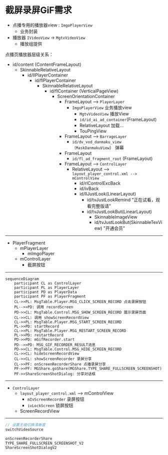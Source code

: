# 截屏录屏GiF需求

- 点播专用的播放器view : `ImgoPlayerView`
    - 业务封装
- 播放器 `IVideoView` -> `MgtvVideoView`
    - 播放组提供


点播页播放器层级关系：

- id/content (ContentFrameLayout)
  - SkinnableRelativeLayout
    - id/llPlayerContainer
      - id/flPlayerContainer
        - SkinnableRelativeLayout
          - id/flContainer (VerticalPageView)
            - ScreenOrientationContainer
              - FrameLayout --> `PlayerLayer`
                - `ImgoPlayerView` 业务播放view
                    - `MgtvVideoView` 播放View 
                    - `id/id_ai_ad_container`(FrameLayout)
                    - RelativeLayout   加载...
                    - TouPingView
              - FrameLayout --> `BarrageLayer`
                - `id/dv_vod_danmaku_view（MaskDanmakuView`） 弹幕
              - FrameLayout
                - `id/fl_ad_fragment_root` (FrameLayout)
              - FrameLayout  --> `ControlLayer`
                - RelativeLayout --> `layout_player_control.xml --> mControlView`
                  - id/rlControlExcBack
                  - id/ivBack
                  - id/llJustLook(LinearLayout)
                    - id/tvJustLookRemind  "正在试看，观看完整版请"
                    - id/tvJustLookBut(LinearLayout)
                      - SkinnableImageView
                      - id/tvJustLookBut(SkinnableTexView) "开通会员"

---

- PlayerFragment
    - mPlayerLayer
      - mImgoPlayer
    - mControlLayer
      - 截屏按钮

---

```mermaid
sequenceDiagram
    participant CL as ControlLayer
    participant PL as PlayerLayer
    participant PD as PlayerData
    participant PF as PlayerFragment
    CL->>PL: MsgTable.Player.MSG_CLICK_SCREEN_RECORD 点击录屏按钮
    PL-->>PD: 调用 recordScreen
    PD->>CL: MsgTable.Control.MSG_SHOW_SCREEN_RECORD 展示录屏页面
    CL->>CL: 调用 showScreenRecordView
    CL->>PL: MsgTable.Player.MSG_START_SCREEN_RECORD 
    PL->>PD: startRecord 
    CL->>PL: MsgTable.Player.MSG_RESTART_SCREEN_RECORD
    PL->>PD: restartRecord
    PD->>PD: mGifRecorder.start
    PD-->>PD: MSG_GIF_RECORDER_RESULT消息
    PD->>CL: MsgTable.Control.MSG_HIDE_SCREEN_RECORD
    CL->>CL: hideScreenRecordView
    CL->>CL: showScreenRecorder 录屏分享
    CL->>PF: onScreenRecorderShare 点播录屏分享
    PF->>PF: MGShare.goShare(MGShare.TYPE_SHARE_FULLSCREEN_SCREENSHOT)
    PF->>ShareScreenShotDialog: 分享对话框

```

---

- `ControlLayer`
  - `layout_player_control.xml` --> mControlView
    - `mIvScreenRecorder` 录屏按钮 
    - `ivLockScreen` 锁屏按钮
  - ScreenRecordView

---

```java
// 设置无缝切换清晰度
switchVideoSource
```

```java
onScreenRecorderShare
TYPE_SHARE_FULLSCREEN_SCREENSHOT_V2
ShareScreenShotDialogV2
```